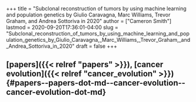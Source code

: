 +++
title = "Subclonal reconstruction of tumors by using machine learning and population genetics by Giulio Caravagna, Marc Williams, Trevor Graham, and Andrea Sottoriva in 2020"
author = ["Cameron Smith"]
lastmod = 2020-09-20T17:36:01-04:00
slug = "Subclonal_reconstruction_of_tumors_by_using_machine_learning_and_population_genetics_by_Giulio_Caravagna,_Marc_Williams,_Trevor_Graham,_and_Andrea_Sottoriva_in_2020"
draft = false
+++

## [papers]({{< relref "papers" >}}), [cancer evolution]({{< relref "cancer_evolution" >}}) {#papers--papers-dot-md--cancer-evolution--cancer-evolution-dot-md}
